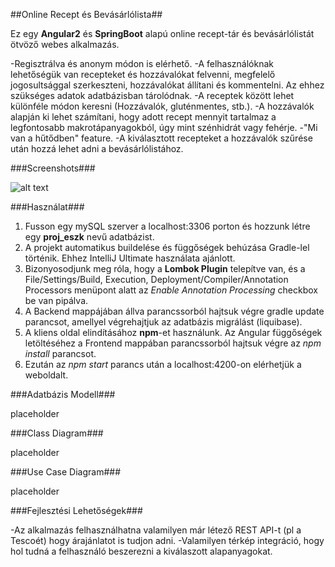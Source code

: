 ##Online Recept és Bevásárlólista##

Ez egy **Angular2** és **SpringBoot** alapú online recept-tár és bevásárlólistát ötvöző webes alkalmazás.

-Regisztrálva és anonym módon is elérhető.
-A felhasználóknak lehetőségük van recepteket és hozzávalókat felvenni, megfelelő jogosultsággal szerkeszteni, hozzávalókat állítani és kommentelni. Az ehhez szükséges adatok adatbázisban tárolódnak.
-A receptek között lehet különféle módon keresni (Hozzávalók, gluténmentes, stb.).
-A hozzávalók alapján ki lehet számítani, hogy adott recept mennyit tartalmaz a legfontosabb makrotápanyagokból, úgy mint szénhidrát vagy fehérje.
-"Mi van a hűtődben" feature.
-A kiválasztott recepteket a hozzávalók szűrése után hozzá lehet adni a bevásárlólistához.

###Screenshots###

![alt text](https://imgur.com/HhBuCyx.jpg)

###Használat###

1. Fusson egy mySQL szerver a localhost:3306 porton és hozzunk létre egy **proj_eszk** nevű adatbázist.
2. A projekt automatikus buildelése és függőségek behúzása Gradle-lel történik. Ehhez IntelliJ Ultimate használata ajánlott. 
3. Bizonyosodjunk meg róla, hogy a **Lombok Plugin** telepítve van, és a File/Settings/Build, Execution, Deployment/Compiler/Annotation Processors menüpont alatt az *Enable Annotation Processing* checkbox be van pipálva.
4. A Backend mappájában állva parancssorból hajtsuk végre gradle update parancsot, amellyel végrehajtjuk az adatbázis migrálást (liquibase).
5. A kliens oldal elindításához **npm**-et használunk. Az Angular függőségek letöltéséhez a Frontend mappában parancssorból hajtsuk végre az *npm install* parancsot.
6. Ezután az *npm start* parancs után a localhost:4200-on elérhetjük a weboldalt. 

###Adatbázis Modell###

placeholder

###Class Diagram###

placeholder

###Use Case Diagram###

placeholder

###Fejlesztési Lehetőségek###

-Az alkalmazás felhasználhatna valamilyen már létező REST API-t (pl a Tescoét) hogy árajánlatot is tudjon adni.
-Valamilyen térkép integráció, hogy hol tudná a felhasználó beszerezni a kiválaszott alapanyagokat.